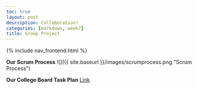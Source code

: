 ```yaml
---
toc: true
layout: post
description: Collaboration!
categories: [markdown, week7]
title: Group Project 
---
```


{% include nav_frontend.html %}

**Our Scrum Process**
![]({{ site.baseurl }}/images/scrumprocess.png "Scrum Process")

**Our College Board Task Plan**
[Link](https://docs.google.com/document/d/1tdgUGrS3u-WGgLn2KSIORgy7HZc39dfZZi0COd-oVTk/edit?usp=sharing)

